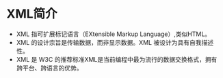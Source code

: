 # XML简介

- XML 指可扩展标记语言（EXtensible Markup Language）,类似HTML。
- XML 的设计宗旨是传输数据，而非显示数据。XML 被设计为具有自我描述性。
- XML 是 W3C 的推荐标准XML是当前编程中最为流行的数据交换格式，拥有跨平台、跨语言的优势。
  